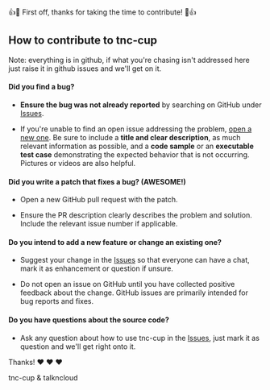 :+1::tada: First off, thanks for taking the time to contribute! :tada::+1:

## How to contribute to tnc-cup

Note: everything is in github, if what you're chasing isn't addressed here just raise it in github issues and we'll get on it.

#### **Did you find a bug?**

* **Ensure the bug was not already reported** by searching on GitHub under [Issues](https://github.com/talkncloud/tnc-cup-client/issues).

* If you're unable to find an open issue addressing the problem, [open a new one](https://github.com/talkncloud/tnc-cup-client/issues/new). Be sure to include a **title and clear description**, as much relevant information as possible, and a **code sample** or an **executable test case** demonstrating the expected behavior that is not occurring. Pictures or videos are also helpful.

#### **Did you write a patch that fixes a bug? (AWESOME!)**

* Open a new GitHub pull request with the patch.

* Ensure the PR description clearly describes the problem and solution. Include the relevant issue number if applicable.

#### **Do you intend to add a new feature or change an existing one?**

* Suggest your change in the [Issues](https://github.com/talkncloud/tnc-cup-client/issues) so that everyone can have a chat, mark it as enhancement or question if unsure.

* Do not open an issue on GitHub until you have collected positive feedback about the change. GitHub issues are primarily intended for bug reports and fixes.

#### **Do you have questions about the source code?**

* Ask any question about how to use tnc-cup in the [Issues](https://github.com/talkncloud/tnc-cup-client/issues), just mark it as question and we'll get right onto it.

Thanks! :heart: :heart: :heart:

tnc-cup & talkncloud
